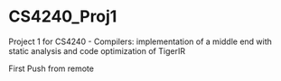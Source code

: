 # CS4240_Proj1
Project 1 for CS4240 - Compilers: implementation of a middle end with static analysis and code optimization of TigerIR

First Push from remote